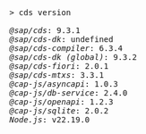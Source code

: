 <!-- this file is automatically generated and updated by a github action -->
<pre class="log">
> cds version

<em>@sap/cds</em>: 9.3.1
<em>@sap/cds-dk</em>: undefined
<em>@sap/cds-compiler</em>: 6.3.4
<em>@sap/cds-dk (global)</em>: 9.3.2
<em>@sap/cds-fiori</em>: 2.0.1
<em>@sap/cds-mtxs</em>: 3.3.1
<em>@cap-js/asyncapi</em>: 1.0.3
<em>@cap-js/db-service</em>: 2.4.0
<em>@cap-js/openapi</em>: 1.2.3
<em>@cap-js/sqlite</em>: 2.0.2
<em>Node.js</em>: v22.19.0
</pre>
